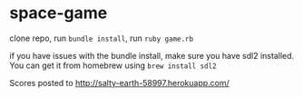# space-game

clone repo, run `bundle install`, run `ruby game.rb`

if you have issues with the bundle install, make sure you have sdl2 installed. You can get it from homebrew using `brew install sdl2`

Scores posted to http://salty-earth-58997.herokuapp.com/

